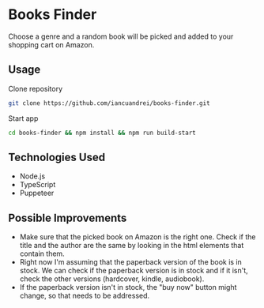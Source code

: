 # Books Finder

Choose a genre and a random book will be picked and added to your shopping cart on Amazon.

## Usage

Clone repository

```bash
git clone https://github.com/iancuandrei/books-finder.git
```

Start app

```bash
cd books-finder && npm install && npm run build-start
```

## Technologies Used

- Node.js
- TypeScript
- Puppeteer

## Possible Improvements

- Make sure that the picked book on Amazon is the right one. Check if the title and the author are the same by looking in the html elements that contain them.
- Right now I'm assuming that the paperback version of the book is in stock. We can check if the paperback version is in stock and if it isn't, check the other versions (hardcover, kindle, audiobook).
- If the paperback version isn't in stock, the "buy now" button might change, so that needs to be addressed.
